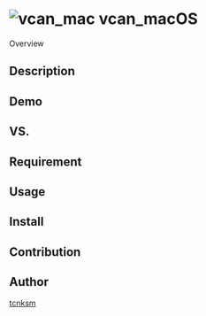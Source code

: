![vcan_mac](https://user-images.githubusercontent.com/27995559/50041683-d5e50e00-009b-11e9-8f41-d0c049aa37dd.png)
vcan_macOS
====

Overview

## Description

## Demo

## VS. 

## Requirement

## Usage

## Install

## Contribution

## Author

[tcnksm](https://github.com/ohirangosta)